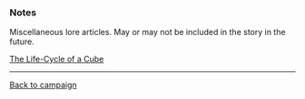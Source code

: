 ### Notes

Miscellaneous lore articles. May or may not be included in the story in the future.

[The Life-Cycle of a Cube](cube.md)

---

[Back to campaign](https://github.com/elliottomlinson/rpcg/blob/master/docs/campaign/README.md)
